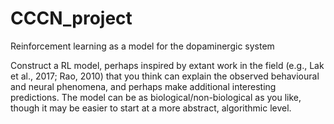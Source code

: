 # CCCN_project
Reinforcement learning as a model for the dopaminergic system

Construct a RL model, perhaps inspired by extant work in the field (e.g., Lak et
al., 2017; Rao, 2010) that you think can explain the observed behavioural and
neural phenomena, and perhaps make additional interesting predictions. The
model can be as biological/non-biological as you like, though it may be easier
to start at a more abstract, algorithmic level.
